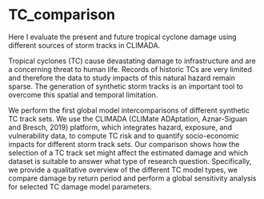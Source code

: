 # TC_comparison

Here I evaluate the present and future tropical cyclone damage using different sources of storm tracks in CLIMADA.

Tropical cyclones (TC) cause devastating damage to infrastructure and are a concerning threat to human life. Records of historic TCs are very limited and therefore the data to study impacts of this natural hazard remain sparse. The generation of synthetic storm tracks is an important tool to overcome this spatial and temporal limitation.

We perform the first global model intercomparisons of different synthetic TC track sets. We use the CLIMADA (CLIMate ADAptation, Aznar-Siguan and Bresch, 2019) platform, which integrates hazard, exposure, and vulnerability data, to compute TC risk and to quantify socio-economic impacts for different storm track sets. Our comparison shows how the selection of a TC track set might affect the estimated damage and which dataset is suitable to answer what type of research question. Specifically, we provide a qualitative overview of the different TC model types, we compare damage by return period and perform a global sensitivity analysis for selected TC damage model parameters.
